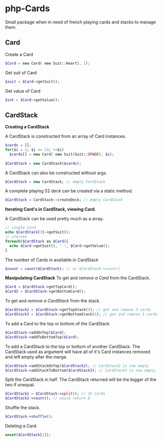 php-Cards
======================
Small package when in need of french playing cards 
and stacks to manage them.


Card
------------------------

Create a Card
```php
$Card = new Card( new Suit::Heart), 1);
```
Get suit of Card
```php
$suit = $Card->getSuit();
```
Get value of Card
```php
$int = $Card->getValue();
```

CardStack
------------------------

**Creating a CardStack**

A CardStack is constructed from an array of Card instances.
```php
$cards = [];
for($i = 1; $i <= 13; ++$i)
  $cards[] = new Card( new Suit(Suit::SPADE), $i);
  
$CardStack = new CardStack($cards);
```

A CardStack can also be constructed without args.
```php
$CardStack = new CardStack; // empty CardStack
```

A complete playing 52 deck can be created via a static method.
```php
$CardStack = CardStack::createDeck; // empty CardStack
```


**Iterating Card's in CardStack, viewing Card.**

A CardStack can be used pretty much as a array.
```php
// single Card
echo $CardStack[3]->getSuit();
// iterate
foreach($CardStack as $Card){
  echo $Card->getSuit(), ' ', $Card->getValue();
}
```

The number of Cards in available in CardStack
```php
$count = count($CardStack); // or $CardStack->count()
```


**Manipulating CardStack**
To get and *remove a Card* from the CardStack.
```php
$Card = $CardStack->getTopCard();
$Card2 = $CardStack->getBottomCard();
```

To get and *remove a CardStack* from the stack.
```php
$CardStack2 = $CardStack->getTopStack(3); // get and remove 3 cards
$CardStack3 = $CardStack->getBottomStack(5); // get and remove 3 cards
```

To add a Card to the top or bottom of the CardStack
```php
$CardStack->addOnTop($Card);
$CardStack->addToBottomTop($Card);
```

To add a CardStack to the top or bottom of another CardStack.
The CardStack used as argument will have all of it's Card instances
removed and left empty after the merge.
```php
$CardStack->addStackOnTop($CardStack2); // CardStack2 is now empty
$CardStack->addStackToBottom($CardStack3); // CardStack3 is now empty
```

Split the CardStack in half. The CardStack returned will be the bigger
of the two if unequal. 
```php
$CardStack2 = $CardStack->split(); // 15 Cards
$CardStack2->count(); // would return 8
```

Shuffle the stack.
```php
$CardStack->shuffle();
```

Deleting a Card.
```php
unset($CardStack[1]);
```